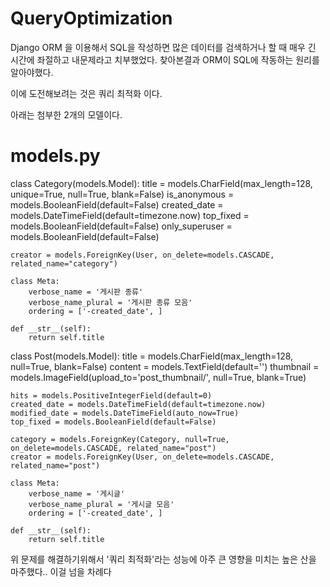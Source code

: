 # QueryOptimization

Django ORM 을 이용해서 SQL을 작성하면 많은 데이터를 검색하거나 할 때 매우 긴 시간에 좌절하고 내문제라고 치부했었다.
찾아본결과 ORM이 SQL에 작동하는 원리를 알아야했다.

이에 도전해보려는 것은 쿼리 최적화 이다.

아래는 첨부한 2개의 모델이다.

# models.py

class Category(models.Model):
    title = models.CharField(max_length=128, unique=True, null=True, blank=False)
    is_anonymous = models.BooleanField(default=False)
    created_date = models.DateTimeField(default=timezone.now)
    top_fixed = models.BooleanField(default=False)
    only_superuser = models.BooleanField(default=False)
    
    creator = models.ForeignKey(User, on_delete=models.CASCADE, related_name="category")
    
    class Meta:
        verbose_name = '게시판 종류'
        verbose_name_plural = '게시판 종류 모음'
        ordering = ['-created_date', ]
        
    def __str__(self):
        return self.title
    

class Post(models.Model):
    title = models.CharField(max_length=128, null=True, blank=False)
    content = models.TextField(default='')
    thumbnail = models.ImageField(upload_to='post_thumbnail/', null=True, blank=True)
    
    hits = models.PositiveIntegerField(default=0)
    created_date = models.DateTimeField(default=timezone.now)
    modified_date = models.DateTimeField(auto_now=True)
    top_fixed = models.BooleanField(default=False)
    
    category = models.ForeignKey(Category, null=True, on_delete=models.CASCADE, related_name="post")
    creator = models.ForeignKey(User, on_delete=models.CASCADE, related_name="post")
    
    class Meta:
        verbose_name = '게시글'
        verbose_name_plural = '게시글 모음'
        ordering = ['-created_date', ]
        
    def __str__(self):
        return self.title
 

위 문제를 해결하기위해서 '쿼리 최적화'라는 성능에 아주 큰 영향을 미치는 높은 산을 마주했다.. 이걸 넘을 차례다
